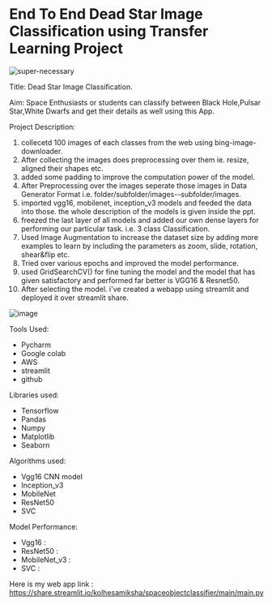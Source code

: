 # End To End Dead Star Image Classification using Transfer Learning Project

![super-necessary](https://user-images.githubusercontent.com/73512374/191223829-8c3eed2d-d89c-44e8-9c8f-82b43a80640f.png)





Title: Dead Star Image Classification.

Aim: Space Enthusiasts or students can classify between Black Hole,Pulsar Star,White Dwarfs and get their details as well using this App.

Project Description:


1. collecetd 100 images of each classes from the web using bing-image-downloader.
2. After collecting the images does preprocessing over them ie. resize, aligned their shapes etc.
3. added some padding to improve the computation power of the model.
4. After Preprocessing over the images seperate those images in Data Generator Format i.e. folder/subfolder/images--subfolder/images.
5. imported vgg16, mobilenet, inception_v3 models and feeded the data into those. the whole description of the models is given inside the ppt.
6. freezed the last layer of all models and added our own dense layers for performing our particular task. i.e. 3 class Classification.
7. Used Image Augmentation to increase the dataset size by adding more examples to learn by including the parameters as zoom, slide, rotation, shear&flip etc.
8. Tried over various epochs and improved the model performance.
9. used GridSearchCV() for fine tuning the model and the model that has given satisfactory and performed far better is VGG16 & Resnet50.
10. After selecting the model. i've created a webapp using streamlit and deployed it over streamlit share.


![image](https://user-images.githubusercontent.com/73512374/179956826-9093249f-2114-4f78-a9f2-b22ed41dfb20.png)


Tools Used:
* Pycharm
* Google colab
* AWS
* streamlit
* github


Libraries used:
* Tensorflow
* Pandas
* Numpy
* Matplotlib
* Seaborn

Algorithms used:
* Vgg16 CNN model
* Inception_v3
* MobileNet
* ResNet50
* SVC

Model Performance:
* Vgg16 : 
* ResNet50 : 
* MobileNet_v3 : 
* SVC : 

Here is my web app link :
https://share.streamlit.io/kolhesamiksha/spaceobjectclassifier/main/main.py
